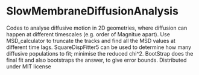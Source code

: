 # SlowMembraneDiffusionAnalysis
Codes to analyse diffusive motion in 2D geometries, where diffusion can happen at different timescales (e.g. order of Magnitue apart).
Use MSD_calculator to truncate the tracks and find all the MSD values at different time lags.
SquareDispFitter5 can be used to determine how many diffusive populations to fit; minimise the reduced chi^2.
BootStrap does the final fit and also bootstraps the answer, to give error bounds.
Distributed under MIT license
